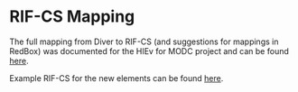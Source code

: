 # RIF-CS Mapping

The full mapping from Diver to RIF-CS (and suggestions for mappings in RedBox) was documented for the HIEv for MODC project and can be found [here](https://github.com/IntersectAustralia/dc21-doc/blob/master/files/RIF-CS%20Mapping/HIEv_RB%20Data%20Model%20Changes.xlsx).

Example RIF-CS for the new elements can be found [here](https://github.com/IntersectAustralia/dc21-doc/blob/master/files/RIF-CS%20Mapping/HIEv%20sample%20RIFCS%20v3.docx).
